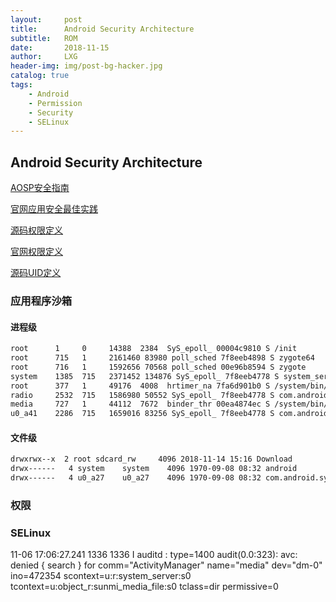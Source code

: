 ```yaml
---
layout:     post
title:      Android Security Architecture
subtitle:   ROM
date:       2018-11-15
author:     LXG
header-img: img/post-bg-hacker.jpg
catalog: true
tags:
    - Android
    - Permission
    - Security
    - SELinux
---
```


## Android Security Architecture

[AOSP安全指南](https://source.android.com/security)

[官网应用安全最佳实践](https://developer.android.com/topic/security/best-practices#permissions)

[源码权限定义](http://androidxref.com/7.1.2_r36/xref/frameworks/base/core/res/AndroidManifest.xml)

[官网权限定义](https://developer.android.google.cn/reference/android/Manifest.permission)

[源码UID定义](http://androidxref.com/7.1.2_r36/xref/system/core/include/private/android_filesystem_config.h)


### 应用程序沙箱

#### 进程级
```txt
root      1     0     14388  2384  SyS_epoll_ 00004c9810 S /init
root      715   1     2161460 83980 poll_sched 7f8eeb4898 S zygote64
root      716   1     1592656 70568 poll_sched 00e96b8594 S zygote
system    1385  715   2371452 134876 SyS_epoll_ 7f8eeb4778 S system_server
root      377   1     49176  4008  hrtimer_na 7fa6d901b0 S /system/bin/vold
radio     2532  715   1586980 50552 SyS_epoll_ 7f8eeb4778 S com.android.phone
media     727   1     44112  7672  binder_thr 00ea4874ec S /system/bin/mediaserver
u0_a41    2286  715   1659016 83256 SyS_epoll_ 7f8eeb4778 S com.android.launcher3
```

#### 文件级

```txt
drwxrwx--x  2 root sdcard_rw     4096 2018-11-14 15:16 Download
drwx------   4 system    system    4096 1970-09-08 08:32 android
drwx------   4 u0_a27    u0_a27    4096 1970-09-08 08:32 com.android.systemui
```

### 权限


### SELinux

>
11-06 17:06:27.241  1336  1336 I auditd  : type=1400 audit(0.0:323): avc: denied { search } for comm="ActivityManager" name="media" dev="dm-0" ino=472354 scontext=u:r:system_server:s0 tcontext=u:object_r:sunmi_media_file:s0 tclass=dir permissive=0







